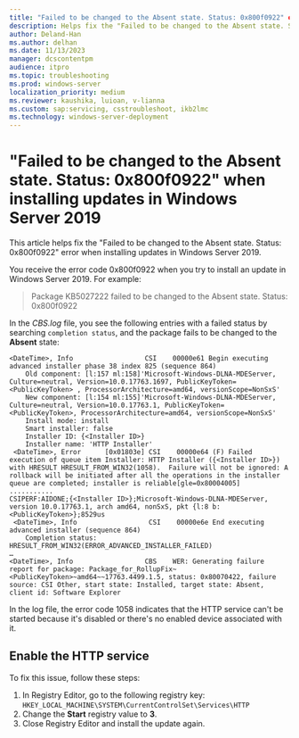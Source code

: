 ```yaml
---
title: "Failed to be changed to the Absent state. Status: 0x800f0922" error
description: Helps fix the "Failed to be changed to the Absent state. Status 0x800f0922" error when installing updates in Windows Server 2019.
author: Deland-Han
ms.author: delhan
ms.date: 11/13/2023
manager: dcscontentpm
audience: itpro
ms.topic: troubleshooting
ms.prod: windows-server
localization_priority: medium
ms.reviewer: kaushika, luioan, v-lianna
ms.custom: sap:servicing, csstroubleshoot, ikb2lmc
ms.technology: windows-server-deployment
---
```

# "Failed to be changed to the Absent state. Status: 0x800f0922" when installing updates in Windows Server 2019 

This article helps fix the "Failed to be changed to the Absent state. Status: 0x800f0922" error when installing updates in Windows Server 2019.

You receive the error code 0x800f0922 when you try to install an update in Windows Server 2019. For example:

> Package KB5027222 failed to be changed to the Absent state. Status: 0x800f0922

In the *CBS.log* file, you see the following entries with a failed status by searching `completion status`, and the package fails to be changed to the **Absent** state:

```output
<DateTime>, Info                  CSI    00000e61 Begin executing advanced installer phase 38 index 825 (sequence 864)
    Old component: [l:157 ml:158]'Microsoft-Windows-DLNA-MDEServer, Culture=neutral, Version=10.0.17763.1697, PublicKeyToken=<PublicKeyToken> , ProcessorArchitecture=amd64, versionScope=NonSxS'
    New component: [l:154 ml:155]'Microsoft-Windows-DLNA-MDEServer, Culture=neutral, Version=10.0.17763.1, PublicKeyToken=<PublicKeyToken>, ProcessorArchitecture=amd64, versionScope=NonSxS'
    Install mode: install
    Smart installer: false
    Installer ID: {<Installer ID>}
    Installer name: 'HTTP Installer'
 <DateTime>, Error      [0x01803e] CSI    00000e64 (F) Failed execution of queue item Installer: HTTP Installer ({<Installer ID>}) with HRESULT HRESULT_FROM_WIN32(1058).  Failure will not be ignored: A rollback will be initiated after all the operations in the installer queue are completed; installer is reliable[gle=0x80004005]
...........
CSIPERF:AIDONE;{<Installer ID>};Microsoft-Windows-DLNA-MDEServer, version 10.0.17763.1, arch amd64, nonSxS, pkt {l:8 b:<PublicKeyToken>};8529us
 <DateTime>, Info                  CSI    00000e6e End executing advanced installer (sequence 864)
    Completion status: HRESULT_FROM_WIN32(ERROR_ADVANCED_INSTALLER_FAILED)
…
<DateTime>, Info                  CBS    WER: Generating failure report for package: Package_for_RollupFix~<PublicKeyToken>~amd64~~17763.4499.1.5, status: 0x80070422, failure source: CSI Other, start state: Installed, target state: Absent, client id: Software Explorer
```

In the log file, the error code 1058 indicates that the HTTP service can't be started because it's disabled or there's no enabled device associated with it.

## Enable the HTTP service

To fix this issue, follow these steps:

1. In Registry Editor, go to the following registry key:
	`HKEY_LOCAL_MACHINE\SYSTEM\CurrentControlSet\Services\HTTP`
2. Change the **Start** registry value to **3**.
3. Close Registry Editor and install the update again.
